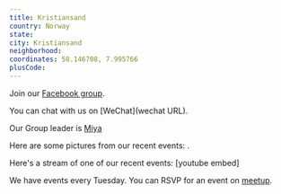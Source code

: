 ```yaml
---
title: Kristiansand
country: Norway
state: 
city: Kristiansand
neighborhood: 
coordinates: 58.146708, 7.995766
plusCode:
---
```

Join our [Facebook group](https://www.facebook.com/groups/free.code.camp.kristiansand).

You can chat with us on [WeChat](wechat URL).

Our Group leader is [Miya](freecodecamp.org/miya)

Here are some pictures from our recent events:
![]().

Here's a stream of one of our recent events:
[youtube embed]

We have events every Tuesday. You can RSVP for an event on [meetup](meetupurl).
